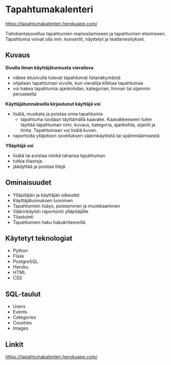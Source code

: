 # Tapahtumakalenteri

https://tapahtumakalenteri.herokuapp.com/

Tietokantasovellus tapahtumien mainostamiseen ja tapahtumien etsimiseen. Tapahtumia voivat olla mm. konsertit, näyttelyt ja teatteriesitykset.

## Kuvaus
  
  **Sivulla ilman käyttäjätunnusta vieraileva**
  - näkee etusivulla tulevat tapahtumat listanäkymästä
  - ohjataan tapahtuman sivulle, kun vierailija klikkaa tapahtumaa
  - voi hakea tapahtumia ajankohdan, kategorian, hinnan tai sijainnin perusteella
  
  **Käyttäjätunnuksella kirjautunut käyttäjä voi**
  - lisätä, muokata ja poistaa omia tapahtumia
    - tapahtuma luodaan täyttämällä kaavake. Kaavakkeeseen tulee täyttää tapahtuman nimi, kuvaus, kategoria, ajankohta, sijainti ja hinta. Tapahtumaan voi lisätä kuvan.
  - raportoida ylläpitoon sovelluksen väärinkäytöstä tai spämmäämisestä
  
  **Ylläpitäjä voi**
  - lisätä tai poistaa minkä tahansa tapahtuman
  - tutkia tilastoja
  - jäädyttää ja poistaa tilejä

## Ominaisuudet
  - Ylläpitäjän ja käyttäjän oikeudet
  - Käyttäjätunnuksen luominen
  - Tapahtumien lisäys, poistaminen ja muokkaaminen
  - Väärinkäytön raportointi ylläpitäjälle
  - Tilastointi
  - Tapahtumien haku hakukriteereillä

## Käytetyt teknologiat
* Python
* Flask
* PostgreSQL
* Heroku
* HTML
* CSS

## SQL-taulut
* Users
* Events
* Categories
* Counties
* Images

## Linkit
https://tapahtumakalenteri.herokuapp.com/